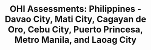 ---
type: ohi-assessment
title: "OHI Assessments: Philippines - Davao City, Mati City, Cagayan de Oro, Cebu City, Puerto Princesa, Metro Manila, and Laoag City"
name: "Philippines - Davao City, Mati City, Cagayan de Oro, Cebu City, Puerto Princesa, Metro Manila, and Laoag City"
bg_image: "/images/banners/fish-school.jpg"
---